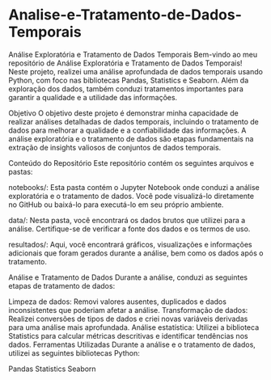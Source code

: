 # Analise-e-Tratamento-de-Dados-Temporais


Análise Exploratória e Tratamento de Dados Temporais
Bem-vindo ao meu repositório de Análise Exploratória e Tratamento de Dados Temporais! Neste projeto, realizei uma análise aprofundada de dados temporais usando Python, com foco nas bibliotecas Pandas, Statistics e Seaborn. Além da exploração dos dados, também conduzi tratamentos importantes para garantir a qualidade e a utilidade das informações.

Objetivo
O objetivo deste projeto é demonstrar minha capacidade de realizar análises detalhadas de dados temporais, incluindo o tratamento de dados para melhorar a qualidade e a confiabilidade das informações. A análise exploratória e o tratamento de dados são etapas fundamentais na extração de insights valiosos de conjuntos de dados temporais.

Conteúdo do Repositório
Este repositório contém os seguintes arquivos e pastas:

notebooks/: Esta pasta contém o Jupyter Notebook onde conduzi a análise exploratória e o tratamento de dados. Você pode visualizá-lo diretamente no GitHub ou baixá-lo para executá-lo em seu próprio ambiente.

data/: Nesta pasta, você encontrará os dados brutos que utilizei para a análise. Certifique-se de verificar a fonte dos dados e os termos de uso.

resultados/: Aqui, você encontrará gráficos, visualizações e informações adicionais que foram gerados durante a análise, bem como os dados após o tratamento.

Análise e Tratamento de Dados
Durante a análise, conduzi as seguintes etapas de tratamento de dados:

Limpeza de dados: Removi valores ausentes, duplicados e dados inconsistentes que poderiam afetar a análise.
Transformação de dados: Realizei conversões de tipos de dados e criei novas variáveis derivadas para uma análise mais aprofundada.
Análise estatística: Utilizei a biblioteca Statistics para calcular métricas descritivas e identificar tendências nos dados.
Ferramentas Utilizadas
Durante a análise e o tratamento de dados, utilizei as seguintes bibliotecas Python:

Pandas
Statistics
Seaborn

